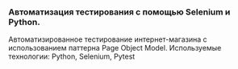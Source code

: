 ### Автоматизация тестирования с помощью Selenium и Python.

Автоматизированное тестирование интернет-магазина с использованием паттерна Page Object Model. 
Используемые технологии: Python, Selenium, Pytest